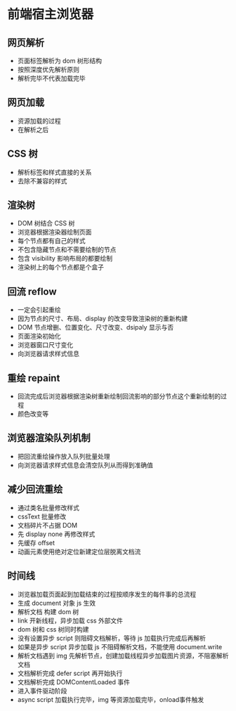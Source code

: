 # 前端宿主浏览器

## 网页解析
- 页面标签解析为 dom 树形结构
- 按照深度优先解析原则
- 解析完毕不代表加载完毕

## 网页加载
- 资源加载的过程
- 在解析之后

## CSS 树
- 解析标签和样式直接的关系
- 去除不兼容的样式

## 渲染树
- DOM 树结合 CSS 树
- 浏览器根据渲染器绘制页面
- 每个节点都有自己的样式
- 不包含隐藏节点和不需要绘制的节点
- 包含 visibility 影响布局的都要绘制
- 渲染树上的每个节点都是个盒子

## 回流 reflow
- 一定会引起重绘
- 因为节点的尺寸、布局、display 的改变导致渲染树的重新构建
- DOM 节点增删、位置变化、尺寸改变、dsipaly 显示与否
- 页面渲染初始化
- 浏览器窗口尺寸变化
- 向浏览器请求样式信息

## 重绘 repaint
- 回流完成后浏览器根据渲染树重新绘制回流影响的部分节点这个重新绘制的过程
- 颜色改变等

## 浏览器渲染队列机制
- 把回流重绘操作放入队列批量处理
- 向浏览器请求样式信息会清空队列从而得到准确值

## 减少回流重绘
- 通过类名批量修改样式
- cssText 批量修改
- 文档碎片不占据 DOM
- 先 display none 再修改样式
- 先缓存 offset
- 动画元素使用绝对定位新建定位层脱离文档流

## 时间线
- 浏览器加载页面起到加载结束的过程按顺序发生的每件事的总流程
- 生成 document 对象 js 生效
- 解析文档 构建 dom 树
- link 开新线程，异步加载 css 外部文件
- dom 树和 css 树同时构建
- 没有设置异步 script 则阻碍文档解析，等待 js 加载执行完成后再解析
- 如果是异步 script 异步加载 js 不阻碍解析文档，不能使用 document.write
- 解析文档遇到 img 先解析节点，创建加载线程异步加载图片资源，不阻塞解析文档
- 文档解析完成 defer script 再开始执行
- 文档解析完成 DOMContentLoaded 事件
- 进入事件驱动阶段
- async script 加载执行完毕，img 等资源加载完毕，onload事件触发
